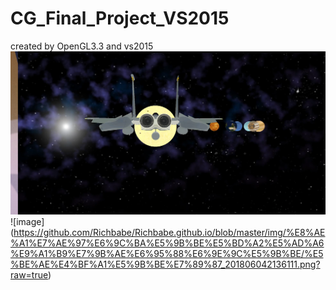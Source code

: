 # CG_Final_Project_VS2015
created by OpenGL3.3 and vs2015
 ![image](https://github.com/Richbabe/Richbabe.github.io/blob/master/img/%E8%AE%A1%E7%AE%97%E6%9C%BA%E5%9B%BE%E5%BD%A2%E5%AD%A6%E9%A1%B9%E7%9B%AE%E6%95%88%E6%9E%9C%E5%9B%BE/%E6%95%88%E6%9E%9C%E5%9B%BE3.png?raw=true)
 ![image]
(https://github.com/Richbabe/Richbabe.github.io/blob/master/img/%E8%AE%A1%E7%AE%97%E6%9C%BA%E5%9B%BE%E5%BD%A2%E5%AD%A6%E9%A1%B9%E7%9B%AE%E6%95%88%E6%9E%9C%E5%9B%BE/%E5%BE%AE%E4%BF%A1%E5%9B%BE%E7%89%87_201806042136111.png?raw=true)
